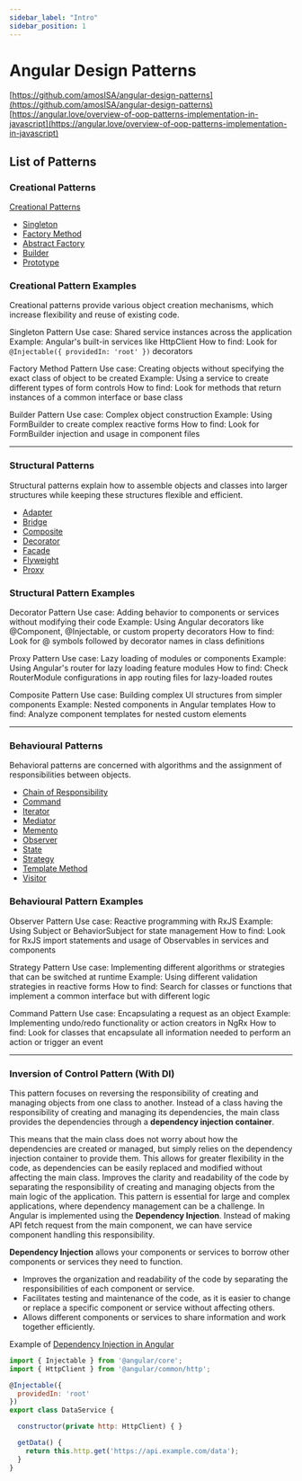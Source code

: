 ```yaml
---
sidebar_label: "Intro"
sidebar_position: 1
---
```


# Angular Design Patterns

[https://github.com/amosISA/angular-design-patterns](https://github.com/amosISA/angular-design-patterns) <br/>
[https://angular.love/overview-of-oop-patterns-implementation-in-javascript](https://angular.love/overview-of-oop-patterns-implementation-in-javascript) <br/>

## List of Patterns

### Creational Patterns

[Creational Patterns](./creational-patterns/index.md)

- [Singleton](./creational-patterns/singleton.md)
- [Factory Method](./creational-patterns/factory-method.md)
- [Abstract Factory](./creational-patterns/abstract-factory.md)
- [Builder](./creational-patterns/builder.md)
- [Prototype](./creational-patterns/prototype.md)

### Creational Pattern Examples

Creational patterns provide various object creation mechanisms, which increase flexibility and reuse of existing code.

Singleton Pattern
Use case: Shared service instances across the application
Example: Angular's built-in services like HttpClient
How to find: Look for `@Injectable({ providedIn: 'root' })` decorators

Factory Method Pattern
Use case: Creating objects without specifying the exact class of object to be created
Example: Using a service to create different types of form controls
How to find: Look for methods that return instances of a common interface or base class

Builder Pattern
Use case: Complex object construction
Example: Using FormBuilder to create complex reactive forms
How to find: Look for FormBuilder injection and usage in component files

---

### Structural Patterns

Structural patterns explain how to assemble objects and classes into larger structures while keeping these structures flexible and efficient.

- [Adapter](./structural-patterns/adapter.md)
- [Bridge](./structural-patterns/bridge.md)
- [Composite](./structural-patterns/composite.md)
- [Decorator](./structural-patterns/decorator.md)
- [Facade](./structural-patterns/facade.md)
- [Flyweight](./structural-patterns/flyweight.md)
- [Proxy](./structural-patterns/proxy.md)

### Structural Pattern Examples

Decorator Pattern
Use case: Adding behavior to components or services without modifying their code
Example: Using Angular decorators like @Component, @Injectable, or custom property decorators
How to find: Look for @ symbols followed by decorator names in class definitions

Proxy Pattern
Use case: Lazy loading of modules or components
Example: Using Angular's router for lazy loading feature modules
How to find: Check RouterModule configurations in app routing files for lazy-loaded routes

Composite Pattern
Use case: Building complex UI structures from simpler components
Example: Nested components in Angular templates
How to find: Analyze component templates for nested custom elements

---

### Behavioural Patterns

Behavioral patterns are concerned with algorithms and the assignment of responsibilities between objects.

- [Chain of Responsibility](./behavioural-patterns/chain-of-responsibility.md)
- [Command](./behavioural-patterns/command.md)
- [Iterator](./behavioural-patterns/iterator.md)
- [Mediator](./behavioural-patterns/mediator.md)
- [Memento](./behavioural-patterns/memento.md)
- [Observer](./behavioural-patterns/observer.md)
- [State](./behavioural-patterns/state.md)
- [Strategy](./behavioural-patterns/strategy.md)
- [Template Method](./behavioural-patterns/template-method.md)
- [Visitor](./behavioural-patterns/visitor.md)

### Behavioural Pattern Examples

Observer Pattern
Use case: Reactive programming with RxJS
Example: Using Subject or BehaviorSubject for state management
How to find: Look for RxJS import statements and usage of Observables in services and components

Strategy Pattern
Use case: Implementing different algorithms or strategies that can be switched at runtime
Example: Using different validation strategies in reactive forms
How to find: Search for classes or functions that implement a common interface but with different logic

Command Pattern
Use case: Encapsulating a request as an object
Example: Implementing undo/redo functionality or action creators in NgRx
How to find: Look for classes that encapsulate all information needed to perform an action or trigger an event

---

### Inversion of Control Pattern (With DI)

This pattern focuses on reversing the responsibility of creating and managing objects from one class to another. Instead of a class having the responsibility of creating and managing its dependencies, the main class provides the dependencies through a **dependency injection container**.

This means that the main class does not worry about how the dependencies are created or managed, but simply relies on the dependency injection container to provide them. This allows for greater flexibility in the code, as dependencies can be easily replaced and modified without affecting the main class. Improves the clarity and readability of the code by separating the responsibility of creating and managing objects from the main logic of the application. This pattern is essential for large and complex applications, where dependency management can be a challenge. In Angular is implemented using the **Dependency Injection**. Instead of making API fetch request from the main component, we can have service component handling this responsibility.

**Dependency Injection** allows your components or services to borrow other components or services they need to function.

- Improves the organization and readability of the code by separating the responsibilities of each component or service.
- Facilitates testing and maintenance of the code, as it is easier to change or replace a specific component or service without affecting others.
- Allows different components or services to share information and work together efficiently.

Example of [Dependency Injection in Angular](./dependency-injection#di-mechanism.md)

```js
import { Injectable } from '@angular/core';
import { HttpClient } from '@angular/common/http';

@Injectable({
  providedIn: 'root'
})
export class DataService {

  constructor(private http: HttpClient) { }

  getData() {
    return this.http.get('https://api.example.com/data');
  }
}
```
